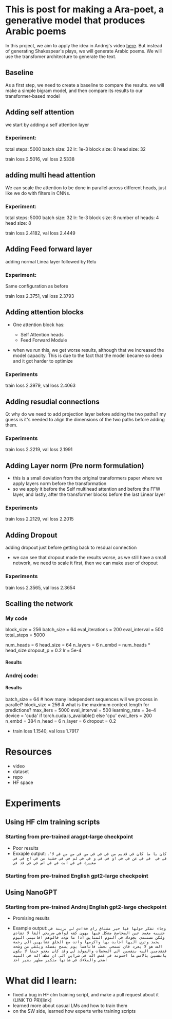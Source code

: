 # This is post for making a Ara-poet, a generative model that produces Arabic poems

In this project, we aim to apply the idea in Andrej's video [here](https://www.youtube.com/watch?v=kCc8FmEb1nY&list=PLAqhIrjkxbuWI23v9cThsA9GvCAUhRvKZ&index).
But instead of generating Shakespear's plays, we will generate Arabic poems. We will use the transfomer architecture to generate the text.

## Baseline

As a first step, we need to create a baseline to compare the results. we will make a simple bigram model, and then compare its results to our transformer-based model

## Adding self attention

we start by adding a self attention layer

### Experiment:

total steps: 5000
batch size: 32
lr: 1e-3
block size: 8
head size: 32

train loss 2.5016, val loss 2.5338

## adding multi head attention

We can scale the attention to be done in parallel across different heads, just like we do with filters in CNNs.

### Experiment:

total steps: 5000
batch size: 32
lr: 1e-3
block size: 8
number of heads: 4
head size: 8

train loss 2.4182, val loss 2.4449

## Adding Feed forward layer

adding normal Linea layer followed by Relu

### Experiment:

Same configuration as before

train loss 2.3751, val loss 2.3793

## Adding attention blocks

- One attention block has:

  - Self Attention heads
  - Feed Forward Module

- when we run this, we get worse results, although that we increased the model capacity. This is due to the fact that the model became so deep and it got harder to optimize

### Experiments

train loss 2.3979, val loss 2.4063

## Adding resudial connections

Q: why do we need to add projection layer before adding the two paths? my guess is it's needed to align the dimensions of the two paths before adding them.

### Experiments

train loss 2.2219, val loss 2.1991

## Adding Layer norm (Pre norm formulation)

- this is a small deviation from the original transformers paper where we apply layers norm before the transformation
- so we apply it before the Self multihead attention and before the FFW layer, and lastly, after the transformer blocks before the last Linear layer

### Experiments

train loss 2.2129, val loss 2.2015

## Adding Dropout

adding dropout just before getting back to resdual connection

- we can see that dropout made the results worse, as we still have a small network, we need to scale it first, then we can make user of dropout

### Experiments

train loss 2.3565, val loss 2.3654

## Scalling the network

### My code

block_size = 256
batch_size = 64
eval_iterations = 200
eval_interval = 500
total_steps = 5000

num_heads = 6
head_size = 64
n_layers = 6
n_embd = num_heads \* head_size
dropout_p = 0.2
lr = 5e-4

#### Results

### Andrej code:

#### Results

batch_size = 64 # how many independent sequences will we process in parallel?
block_size = 256 # what is the maximum context length for predictions?
max_iters = 5000
eval_interval = 500
learning_rate = 3e-4
device = 'cuda' if torch.cuda.is_available() else 'cpu'
eval_iters = 200
n_embd = 384
n_head = 6
n_layer = 6
dropout = 0.2

- train loss 1.1540, val loss 1.7917

# Resources

- video
- dataset
- repo
- HF space


# Experiments

## Using HF clm training scripts

### Starting from pre-trained  aragpt-large checkpoint
- Poor results
- Exxaple output: `.'كان يا ما كان في قديم من في في في من في من من في لا في في  في في عن في في او في في و في في لم في في خشية من في اح في في صغيرة في في ابت في في اص في في قد في`
### Starting from pre-trained  English gpt2-large checkpoint

## Using NanoGPT 

### Starting from pre-trained  Andrej English gpt2-large checkpoint
- Promising results

- Example output: `وجاء تفكر حولها فيا خير مشتاق راي فءادي لي بزينة في جنبيه مغمد عين الصحاصح مشكل فيها يهون كفه لواهي ضريحي الفا لا تفادي ولكن مستندي بجودك في النوم المتايق اذا ما شءت فالوهم افانيني اليوم يحمد وتري اليها اجابت بها واكرمها وانت مع الخلق تشابهين الي رحمة الف هو لا يغرد فان تسمحي بخطب فاتاهما يوم يسمح بفضله ويلقي من وشحه فتقدمين اليه بنفسين الي المحطات والمولد لي وقد كان يعدو حينا لا يكون بانفسين بالامس ما احتوته في غمض اله في شراين الي ان عطف اله في التيه اضحي والملاءك في شانها متكبر مطهر بغير احد`



# What did I learn:
- fixed a bug in HF clm training script, and make a pull request about it (LINK TO PR)[link]
- learned more about casual LMs and how to train them
- on the SW side, learned how experts write training scripts 